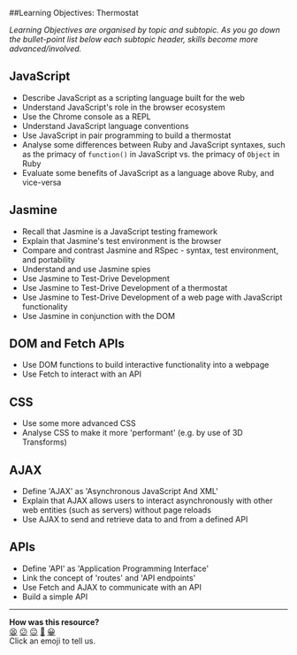 ##Learning Objectives: Thermostat

*Learning Objectives are organised by topic and subtopic. As you go down the bullet-point list below each subtopic header, skills become more advanced/involved.*

## JavaScript
* Describe JavaScript as a scripting language built for the web
* Understand JavaScript's role in the browser ecosystem
* Use the Chrome console as a REPL
* Understand JavaScript language conventions
* Use JavaScript in pair programming to build a thermostat
* Analyse some differences between Ruby and JavaScript syntaxes, such as the primacy of `function()` in JavaScript vs. the primacy of `Object` in Ruby
* Evaluate some benefits of JavaScript as a language above Ruby, and vice-versa

## Jasmine
* Recall that Jasmine is a JavaScript testing framework
* Explain that Jasmine's test environment is the browser
* Compare and contrast Jasmine and RSpec - syntax, test environment, and portability
* Understand and use Jasmine spies
* Use Jasmine to Test-Drive Development
* Use Jasmine to Test-Drive Development of a thermostat
* Use Jasmine to Test-Drive Development of a web page with JavaScript functionality
* Use Jasmine in conjunction with the DOM

## DOM and Fetch APIs
* Use DOM functions to build interactive functionality into a webpage
* Use Fetch to interact with an API

## CSS
* Use some more advanced CSS
* Analyse CSS to make it more 'performant' (e.g. by use of 3D Transforms)

## AJAX
* Define 'AJAX' as 'Asynchronous JavaScript And XML'
* Explain that AJAX allows users to interact asynchronously with other web entities (such as servers) without page reloads
* Use AJAX to send and retrieve data to and from a defined API

## APIs
* Define 'API' as 'Application Programming Interface'
* Link the concept of 'routes' and 'API endpoints'
* Use Fetch and AJAX to communicate with an API
* Build a simple API

<!-- BEGIN GENERATED SECTION DO NOT EDIT -->

---

**How was this resource?**  
[😫](https://airtable.com/shrUJ3t7KLMqVRFKR?prefill_Repository=course&prefill_File=thermostat_es6/learning_objectives.md&prefill_Sentiment=😫) [😕](https://airtable.com/shrUJ3t7KLMqVRFKR?prefill_Repository=course&prefill_File=thermostat_es6/learning_objectives.md&prefill_Sentiment=😕) [😐](https://airtable.com/shrUJ3t7KLMqVRFKR?prefill_Repository=course&prefill_File=thermostat_es6/learning_objectives.md&prefill_Sentiment=😐) [🙂](https://airtable.com/shrUJ3t7KLMqVRFKR?prefill_Repository=course&prefill_File=thermostat_es6/learning_objectives.md&prefill_Sentiment=🙂) [😀](https://airtable.com/shrUJ3t7KLMqVRFKR?prefill_Repository=course&prefill_File=thermostat_es6/learning_objectives.md&prefill_Sentiment=😀)  
Click an emoji to tell us.

<!-- END GENERATED SECTION DO NOT EDIT -->
